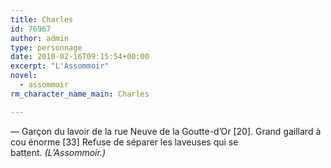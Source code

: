 ```yaml
---
title: Charles
id: 76967
author: admin
type: personnage
date: 2010-02-16T09:15:54+00:00
excerpt: "L'Assommoir"
novel:
  - assommoir
rm_character_name_main: Charles

---
```

— Garçon du lavoir de la rue Neuve de la Goutte-d&rsquo;Or [20]. Grand gaillard à cou énorme [33] Refuse de séparer les laveuses qui se battent. _(L&rsquo;Assommoir.)_